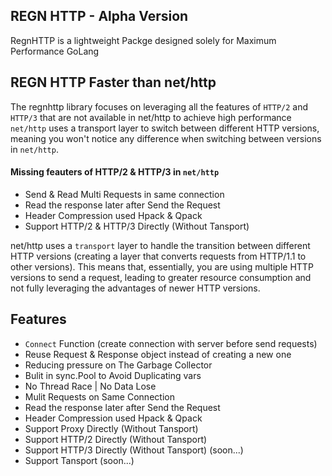 ## REGN HTTP - Alpha Version
RegnHTTP is a lightweight Packge designed solely for Maximum Performance GoLang</br>

## REGN HTTP Faster than net/http
The regnhttp library focuses on leveraging all the features of `HTTP/2` and `HTTP/3` that are not available in net/http to achieve high performance</br>
`net/http` uses a transport layer to switch between different HTTP versions, meaning you won't notice any difference when switching between versions in `net/http`.
#### Missing feauters of HTTP/2 & HTTP/3 in `net/http`
- Send & Read Multi Requests in same connection
- Read the response later after Send the Request
- Header Compression used Hpack & Qpack
- Support HTTP/2 & HTTP/3 Directly (Without Tansport)

net/http uses a `transport` layer to handle the transition between different HTTP versions (creating a layer that converts requests from HTTP/1.1 to other versions). This means that, essentially, you are using multiple HTTP versions to send a request, leading to greater resource consumption and not fully leveraging the advantages of newer HTTP versions.

## Features
- `Connect` Function (create connection with server before send requests)
- Reuse Request & Response object instead of creating a new one
- Reducing pressure on The Garbage Collector
- Bulit in sync.Pool to Avoid Duplicating vars
- No Thread Race | No Data Lose
- Mulit Requests on Same Connection
- Read the response later after Send the Request
- Header Compression used Hpack & Qpack
- Support Proxy Directly (Without Tansport)
- Support HTTP/2 Directly (Without Tansport)
- Support HTTP/3 Directly (Without Tansport) (soon...)
- Support Tansport (soon...)
